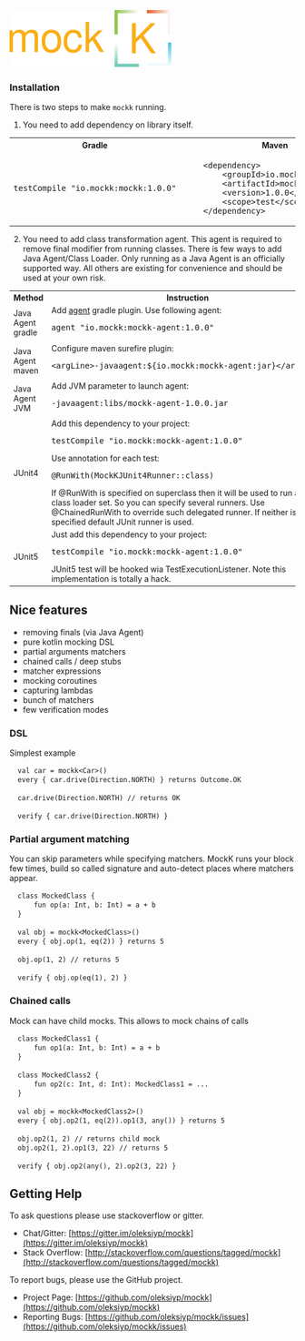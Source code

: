 ![mockk](doc/logo.png)

### Installation

There is two steps to make `mockk` running.

1. You need to add dependency on library itself.
<table>
<tr>
    <th>Gradle</th><th>Maven</th>
</tr>
<tr>
    <td>
    <pre>testCompile "io.mockk:mockk:1.0.0"</pre>
    </td><td>
    <pre>
    &lt;dependency&gt;
        &lt;groupId&gt;io.mockk&lt;/groupId&gt;
        &lt;artifactId&gt;mockk&lt;/artifactId&gt;
        &lt;version&gt;1.0.0&lt;/version&gt;
        &lt;scope&gt;test&lt;/scope&gt;
    &lt;/dependency&gt;</pre>
    </td>
</tr>
</table>

2. You need to add class transformation agent.
This agent is required to remove final modifier from running classes.
There is few ways to add Java Agent/Class Loader.
Only running as a Java Agent is an officially supported way.
All others are existing for convenience and should be used at your own risk.
<table>
<tr><th>Method</th><th>Instruction</th></tr>
<tr>
<td>Java Agent gradle</td>
<td>
	Add <a href="https://github.com/Zoltu/application-agent-gradle-plugin">agent</a> gradle plugin.
    Use following agent:
    <pre>agent "io.mockk:mockk-agent:1.0.0"</pre>
</td>
</tr><tr>
<td>Java Agent maven</td>
<td>
	Configure maven surefire plugin: <pre>&lt;argLine&gt;-javaagent:${io.mockk:mockk-agent:jar}&lt;/argLine&gt;</pre>
</td>
</tr><tr>
<td>Java Agent JVM</td>
<td>
    Add JVM parameter to launch agent:
    <pre>-javaagent:libs/mockk-agent-1.0.0.jar</pre>
</td>
</tr><tr>
<td>JUnit4</td>
<td>
    Add this dependency to your project:
    <pre>testCompile "io.mockk:mockk-agent:1.0.0"</pre>
    Use annotation for each test:
    <pre>@RunWith(MockKJUnit4Runner::class)</pre>
    If @RunWith is specified on superclass then it will be used to run after class loader set. So you can specify several runners.
    Use @ChainedRunWith to override such delegated runner.
    If neither is specified default JUnit runner is used.
</td>
</tr><tr>
<td>JUnit5</td>
<td>
    Just add this dependency to your project:
    <pre>testCompile "io.mockk:mockk-agent:1.0.0"</pre>
    JUnit5 test will be hooked wia TestExecutionListener.
    Note this implementation is totally a hack.
</td>
</tr>
</table>

## Nice features

 - removing finals (via Java Agent)
 - pure kotlin mocking DSL
 - partial arguments matchers
 - chained calls / deep stubs
 - matcher expressions
 - mocking coroutines
 - capturing lambdas
 - bunch of matchers
 - few verification modes

### DSL

  Simplest example

  ```
    val car = mockk<Car>()
    every { car.drive(Direction.NORTH) } returns Outcome.OK

    car.drive(Direction.NORTH) // returns OK

    verify { car.drive(Direction.NORTH) }
  ```

### Partial argument matching

You can skip parameters while specifying matchers.
MockK runs your block few times, build so called signature and
auto-detect places where matchers appear.

  ```
    class MockedClass {
        fun op(a: Int, b: Int) = a + b
    }

    val obj = mockk<MockedClass>()
    every { obj.op(1, eq(2)) } returns 5

    obj.op(1, 2) // returns 5

    verify { obj.op(eq(1), 2) }

  ```

### Chained calls

Mock can have child mocks. This allows to mock chains of calls

  ```
    class MockedClass1 {
        fun op1(a: Int, b: Int) = a + b
    }

    class MockedClass2 {
        fun op2(c: Int, d: Int): MockedClass1 = ...
    }

    val obj = mockk<MockedClass2>()
    every { obj.op2(1, eq(2)).op1(3, any()) } returns 5

    obj.op2(1, 2) // returns child mock
    obj.op2(1, 2).op1(3, 22) // returns 5

    verify { obj.op2(any(), 2).op2(3, 22) }

  ```

## Getting Help

To ask questions please use stackoverflow or gitter.

* Chat/Gitter: [https://gitter.im/oleksiyp/mockk](https://gitter.im/oleksiyp/mockk)
* Stack Overflow: [http://stackoverflow.com/questions/tagged/mockk](http://stackoverflow.com/questions/tagged/mockk)

To report bugs, please use the GitHub project.

* Project Page: [https://github.com/oleksiyp/mockk](https://github.com/oleksiyp/mockk)
* Reporting Bugs: [https://github.com/oleksiyp/mockk/issues](https://github.com/oleksiyp/mockk/issues)
